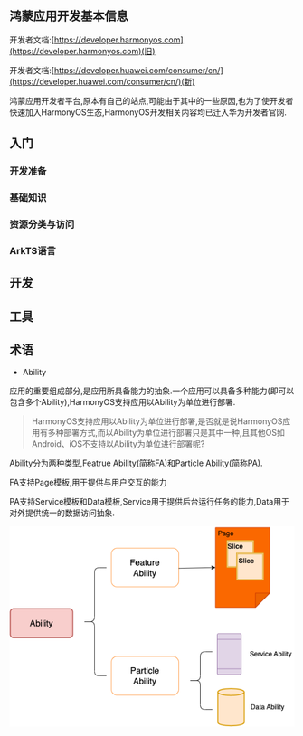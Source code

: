 ## 鸿蒙应用开发基本信息

开发者文档:[https://developer.harmonyos.com](https://developer.harmonyos.com)(旧)

开发者文档:[https://developer.huawei.com/consumer/cn/](https://developer.huawei.com/consumer/cn/)(新)

鸿蒙应用开发者平台,原本有自己的站点,可能由于其中的一些原因,也为了使开发者快速加入HarmonyOS生态,HarmonyOS开发相关内容均已迁入华为开发者官网.

## 入门

### 开发准备

### 基础知识

### 资源分类与访问

### ArkTS语言

## 开发

## 工具

## 术语

- Ability

应用的重要组成部分,是应用所具备能力的抽象.一个应用可以具备多种能力(即可以包含多个Ability),HarmonyOS支持应用以Ability为单位进行部署.

> HarmonyOS支持应用以Ability为单位进行部署,是否就是说HarmonyOS应用有多种部署方式,而以Ability为单位进行部署只是其中一种,且其他OS如Android、iOS不支持以Ability为单位进行部署呢?

Ability分为两种类型,Featrue Ability(简称FA)和Particle Ability(简称PA).

FA支持Page模板,用于提供与用户交互的能力

PA支持Service模板和Data模板,Service用于提供后台运行任务的能力,Data用于对外提供统一的数据访问抽象.

<img src="./images/i1.png" width="600" />